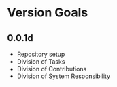 # Version Goals

## 0.0.1d

* Repository setup
* Division of Tasks
* Division of Contributions
* Division of System Responsibility
